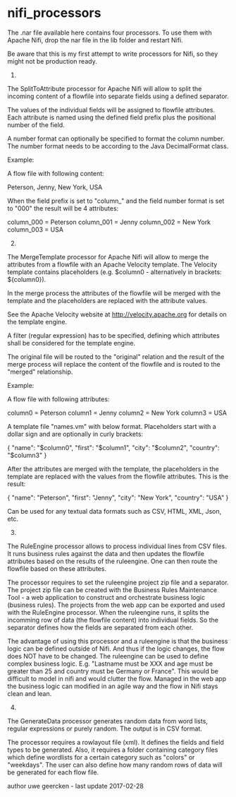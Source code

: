 # nifi_processors

The .nar file available here contains four processors. To use them with Apache Nifi, drop the nar file in the lib folder and restart Nifi.

Be aware that this is my first attempt to write processors for Nifi, so they might not be production ready.

1)
The SplitToAttribute processor for Apache Nifi will allow to split the incoming content of a flowfile into separate fields using a defined separator.

The values of the individual fields will be assigned to flowfile attributes. Each attribute is named using the defined field prefix plus the positional number of the field.

A number format can optionally be specified to format the column number. The number format needs to be according to the Java DecimalFormat class.


Example:

A flow file with following content:

Peterson, Jenny, New York, USA

When the field prefix is set to "column_" and the field number format is set to "000" the result will be 4 attributes:

column_000 = Peterson
column_001 = Jenny
column_002 = New York
column_003 = USA

2)
The MergeTemplate processor for Apache Nifi will allow to merge the attributes from a flowfile with an Apache Velocity template. The Velocity template contains placeholders (e.g. $column0 - alternatively in brackets: ${column0}). 

In the merge process the attributes of the flowfile will be merged with the template and the placeholders are replaced with the attribute values.

See the Apache Velocity website at http://velocity.apache.org for details on the template engine.

A filter (regular expression) has to be specified, defining which attributes shall be considered for the template engine.

The original file will be routed to the "original" relation and the result of the merge process will replace the content of the flowfile and is routed to the "merged" relationship.


Example:
 
A flow file with following attributes:

column0 = Peterson
column1 = Jenny
column2 = New York
column3 = USA
 
A template file "names.vm" with below format. Placeholders start with a dollar sign and are optionally in curly brackets:

{
		"name": "$column0",
		"first": "$column1",
		"city": "$column2",
		"country": "$column3"
}

After the attributes are merged with the template, the placeholders in the template are replaced with the values from the
flowfile attributes. This is the result:

{
		"name": "Peterson",
		"first": "Jenny",
		"city": "New York",
		"country": "USA"
}

Can be used for any textual data formats such as CSV, HTML, XML, Json, etc.

3)
The RuleEngine processor allows to process individual lines from CSV files. It runs business rules against the data and then updates the flowfile
attributes based on the results of the ruleengine. One can then route the flowfile based on these attributes.

The processor requires to set the ruleengine project zip file and a separator. The project zip file can be created with the Business Rules Maintenance Tool -
a web application to construct and orchestrate business logic (business rules). The projects from the web app can be exported and used with the RuleEngine processor.
When the ruleengine runs, it splits the incomming row of data (the flowfile content) into individual fields. So the separator defines how the fields are separated
from each other.

The advantage of using this processor and a ruleengine is that the business logic can be defined outside of Nifi. And thus if the logic changes, the flow does NOT
have to be changed. The ruleengine can be used to define complex business logic. E.g. "Lastname must be XXX and age must be greater than 25 and country must be Germany or France". This would be difficult to model in nifi and would clutter the flow. Managed in the web app the business logic can modified in an agile way and the flow in Nifi
stays clean and lean.

4)
The GenerateData processor generates random data from word lists, regular expressions or purely random. The output is in CSV format.

The processor requires a rowlayout file (xml). It defines the fields and field types to be generated. Also, it requires a folder containing category files which define wordlists for a certain category such as "colors" or "weekdays".
The user can also define how many random rows of data will be generated for each flow file.

author uwe geercken - last update 2017-02-28

